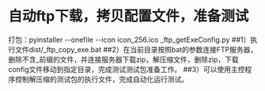 自动ftp下载，拷贝配置文件，准备测试
====
打包：pyinstaller --onefile --icon icon_256.ico _ftp_getExeConfig.py
  ##1）执行文件dist/_ftp_copy_exe.bat
  ##2）在当前目录按照bat的参数连接FTP服务器，删除不含_前缀的文件，并连接服务器下载zip，解压缩文件，删除zip，下载config文件移动到指定目录，完成测试测试包准备工作。
  ##3）可以使用主控程序控制解压缩的测试包的执行文件，完成自动化运行测试。
